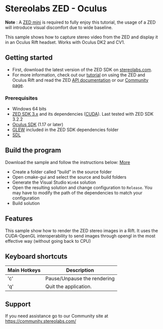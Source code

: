 # Stereolabs ZED - Oculus

**Note** : A [ZED mini]("https://zedstore.stereolabs.com/products/zed-mini") is required to fully enjoy this tutorial, the usage of a ZED will introduce visual discomfort due to wide baseline.

This sample shows how to capture stereo video from the ZED and display it in an Oculus Rift headset. Works with Oculus DK2 and CV1.

## Getting started

- First, download the latest version of the ZED SDK on [stereolabs.com](https://www.stereolabs.com).
- For more information, check out our [tutorial](https://wp.me/p7p6oA-8k) on using the ZED and Oculus Rift and read the ZED [API documentation](https://www.stereolabs.com/developers/documentation/API/) or our [Community page](https://community.stereolabs.com).


### Prerequisites

- Windows 64 bits
- [ZED SDK 3.x](https://www.stereolabs.com/developers/) and its dependencies ([CUDA](https://developer.nvidia.com/cuda-downloads)). Last tested with ZED SDK 3.2.2
- [Oculus SDK](https://developer.oculus.com/downloads/package/oculus-sdk-for-windows/) (1.17 or later)
- [GLEW](http://glew.sourceforge.net) included in the ZED SDK dependencies folder
- [SDL](http://libsdl.org/download-2.0.php)

## Build the program

Download the sample and follow the instructions below: [More](https://www.stereolabs.com/docs/getting-started/application-development/)

  - Create a folder called "build" in the source folder
  - Open cmake-gui and select the source and build folders
  - Generate the Visual Studio `Win64` solution
  - Open the resulting solution and change configuration to `Release`.
  You may have to modify the path of the dependencies to match your configuration
  - Build solution


## Features

This sample show how to render the ZED stereo images in a Rift.
It uses the CUDA-OpenGL interoperability to send images through opengl in the most effective way (without going back to CPU)



## Keyboard shortcuts

 Main Hotkeys                    |           Description                                       
 ------------------------------|-------------------------------------------------------------   
 'c'                   | Pause/Unpause the rendering                                                                                                       
  'q'                     | Quit the application.                                                       


## Support
If you need assistance go to our Community site at https://community.stereolabs.com/
